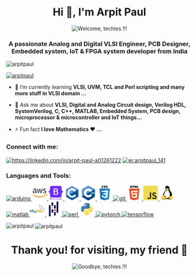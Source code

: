 <h1 align="center">Hi 👋, I'm Arpit Paul</h1>

<p align="center">
  <img src="https://i.giphy.com/media/v1.Y2lkPTc5MGI3NjExand5MXd6YXdxMzdndnd2eHpwZmQyYzJxdXZqeGttZDlsenE3NWQycSZlcD12MV9pbnRlcm5hbF9naWZfYnlfaWQmY3Q9Zw/06vbLCWUQcDKGFVjPt/giphy.gif" alt="Welcome, techies !!!" />
</p>

<h3 align="center">A passionate Analog and Digital VLSI Engineer, PCB Designer, Embedded system, IoT & FPGA system developer from India</h3>

<p align="left"> <img src="https://komarev.com/ghpvc/?username=arpitpaul&label=Profile%20views&color=0e75b6&style=flat" alt="arpitpaul" /> </p>

<p align="left"> <a href="https://github.com/ryo-ma/github-profile-trophy"><img src="https://github-profile-trophy.vercel.app/?username=arpitpaul" alt="arpitpaul" /></a> </p>

- 🌱 I’m currently learning **VLSI, UVM, TCL and Perl scripting and many more stuff in VLSI domain ...**

- 💬 Ask me about **VLSI, Digital and Analog Circuit design, Verilog HDL, SystemVerilog, C, C++, MATLAB, Embedded System, PCB design, microprocessor & microcontroller and IoT things...**

- ⚡ Fun fact **I love Mathematics ♥️ ...**

<h3 align="left">Connect with me:</h3>
<p align="left">
<a href="https://linkedin.com/in/https://linkedin.com/in/arpit-paul-a01261222" target="blank"><img align="center" src="https://raw.githubusercontent.com/rahuldkjain/github-profile-readme-generator/master/src/images/icons/Social/linked-in-alt.svg" alt="https://linkedin.com/in/arpit-paul-a01261222" height="30" width="40" /></a>
<a href="https://instagram.com/er.arpitpaul_141" target="blank"><img align="center" src="https://raw.githubusercontent.com/rahuldkjain/github-profile-readme-generator/master/src/images/icons/Social/instagram.svg" alt="er.arpitpaul_141" height="30" width="40" /></a>
</p>

<h3 align="left">Languages and Tools:</h3>
<p align="left"> <a href="https://www.arduino.cc/" target="_blank" rel="noreferrer"> <img src="https://cdn.worldvectorlogo.com/logos/arduino-1.svg" alt="arduino" width="40" height="40"/> </a> <a href="https://aws.amazon.com" target="_blank" rel="noreferrer"> <img src="https://raw.githubusercontent.com/devicons/devicon/master/icons/amazonwebservices/amazonwebservices-original-wordmark.svg" alt="aws" width="40" height="40"/> </a> <a href="https://getbootstrap.com" target="_blank" rel="noreferrer"> <img src="https://raw.githubusercontent.com/devicons/devicon/master/icons/bootstrap/bootstrap-plain-wordmark.svg" alt="bootstrap" width="40" height="40"/> </a> <a href="https://www.cprogramming.com/" target="_blank" rel="noreferrer"> <img src="https://raw.githubusercontent.com/devicons/devicon/master/icons/c/c-original.svg" alt="c" width="40" height="40"/> </a> <a href="https://www.w3schools.com/cpp/" target="_blank" rel="noreferrer"> <img src="https://raw.githubusercontent.com/devicons/devicon/master/icons/cplusplus/cplusplus-original.svg" alt="cplusplus" width="40" height="40"/> </a> <a href="https://www.w3schools.com/css/" target="_blank" rel="noreferrer"> <img src="https://raw.githubusercontent.com/devicons/devicon/master/icons/css3/css3-original-wordmark.svg" alt="css3" width="40" height="40"/> </a> <a href="https://git-scm.com/" target="_blank" rel="noreferrer"> <img src="https://www.vectorlogo.zone/logos/git-scm/git-scm-icon.svg" alt="git" width="40" height="40"/> </a> <a href="https://www.w3.org/html/" target="_blank" rel="noreferrer"> <img src="https://raw.githubusercontent.com/devicons/devicon/master/icons/html5/html5-original-wordmark.svg" alt="html5" width="40" height="40"/> </a> <a href="https://developer.mozilla.org/en-US/docs/Web/JavaScript" target="_blank" rel="noreferrer"> <img src="https://raw.githubusercontent.com/devicons/devicon/master/icons/javascript/javascript-original.svg" alt="javascript" width="40" height="40"/> </a> <a href="https://www.linux.org/" target="_blank" rel="noreferrer"> <img src="https://raw.githubusercontent.com/devicons/devicon/master/icons/linux/linux-original.svg" alt="linux" width="40" height="40"/> </a> <a href="https://www.mathworks.com/" target="_blank" rel="noreferrer"> <img src="https://upload.wikimedia.org/wikipedia/commons/2/21/Matlab_Logo.png" alt="matlab" width="40" height="40"/> </a> <a href="https://www.mysql.com/" target="_blank" rel="noreferrer"> <img src="https://raw.githubusercontent.com/devicons/devicon/master/icons/mysql/mysql-original-wordmark.svg" alt="mysql" width="40" height="40"/> </a> <a href="https://pandas.pydata.org/" target="_blank" rel="noreferrer"> <img src="https://raw.githubusercontent.com/devicons/devicon/2ae2a900d2f041da66e950e4d48052658d850630/icons/pandas/pandas-original.svg" alt="pandas" width="40" height="40"/> </a> <a href="https://www.perl.org/" target="_blank" rel="noreferrer"> <img src="https://api.iconify.design/logos-perl.svg" alt="perl" width="40" height="40"/> </a> <a href="https://www.python.org" target="_blank" rel="noreferrer"> <img src="https://raw.githubusercontent.com/devicons/devicon/master/icons/python/python-original.svg" alt="python" width="40" height="40"/> </a> <a href="https://pytorch.org/" target="_blank" rel="noreferrer"> <img src="https://www.vectorlogo.zone/logos/pytorch/pytorch-icon.svg" alt="pytorch" width="40" height="40"/> </a> <a href="https://www.tensorflow.org" target="_blank" rel="noreferrer"> <img src="https://www.vectorlogo.zone/logos/tensorflow/tensorflow-icon.svg" alt="tensorflow" width="40" height="40"/> </a> </p>

<p><img align="left" src="https://github-readme-stats.vercel.app/api/top-langs?username=arpitpaul&show_icons=true&locale=en&layout=compact" alt="arpitpaul" /></p>

<p>&nbsp;<img align="center" src="https://github-readme-stats.vercel.app/api?username=arpitpaul&show_icons=true&locale=en" alt="arpitpaul" /></p>


<h1 align="center">Thank you! for visiting, my friend 🙏 </h1>

<p align="center">
  <img src="https://i.giphy.com/media/v1.Y2lkPTc5MGI3NjExdGJ2OTFsdW82ZDEyODdiZmN0Yno4M3R2c2Q1dWl0emxuazZhNDlqNiZlcD12MV9pbnRlcm5hbF9naWZfYnlfaWQmY3Q9Zw/9SbqYlkAnMgp3BuSqw/giphy.gif" alt="Goodbye, techies !!!" />
</p>



